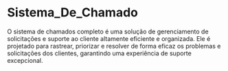 # Sistema_De_Chamado
O sistema de chamados completo é uma solução de gerenciamento de solicitações e suporte ao cliente altamente eficiente e organizada. Ele é projetado para rastrear, priorizar e resolver de forma eficaz os problemas e solicitações dos clientes, garantindo uma experiência de suporte excepcional.

